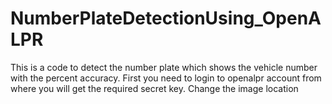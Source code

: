 # NumberPlateDetectionUsing_OpenALPR
This is a code to detect the number plate which shows the vehicle number with the percent accuracy.
First you need to login to openalpr account from where you will get the required secret key.
Change the image location 
